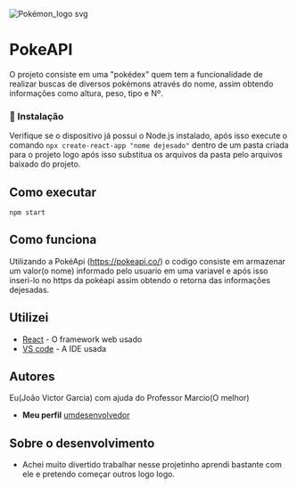 ![Pokémon_logo svg](https://github.com/JoaoVictorGarcia2/Projeto-pokedex/assets/125100615/bf9b6636-0ad2-4a5e-ab94-5faf3669b44b)

# PokeAPI

O projeto consiste em uma "pokédex" quem tem a funcionalidade de realizar buscas de diversos pokémons através do nome, assim obtendo informações como altura, peso, tipo e Nº.


### 🔧 Instalação

Verifique se o dispositivo já possui o Node.js instalado, após isso execute o comando
`npx create-react-app "nome dejesado"` dentro de um pasta criada para o projeto logo após isso
substitua os arquivos da pasta pelo arquivos baixado do projeto.

## Como executar

`npm start`

## Como funciona

Utilizando a PokéApi (https://pokeapi.co/) o codigo consiste em armazenar um valor(o nome) informado pelo usuario
em uma variavel e após isso inseri-lo no https da pokéapi assim obtendo o retorna das informações dejesadas.

## Utilizei

* [React](https://react.dev/) - O framework web usado
* [VS code](https://code.visualstudio.com/) - A IDE usada


## Autores

Eu(João Victor Garcia) com ajuda do Professor Marcio(O melhor)

* **Meu perfil** [umdesenvolvedor](https://github.com/JoaoVictorGarcia2)


## Sobre o desenvolvimento

* Achei muito divertido trabalhar nesse projetinho aprendi bastante com ele e pretendo começar outros logo logo.
